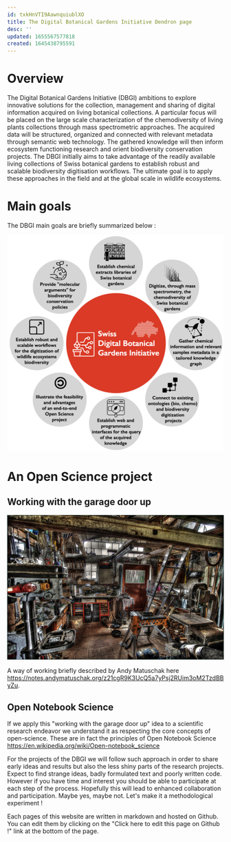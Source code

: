 ```yaml
---
id: txkHnVTI9AawnquiublXO
title: The Digital Botanical Gardens Initiative Dendron page
desc: ''
updated: 1655567577818
created: 1645438795591
---
```


# Overview

The Digital Botanical Gardens Initiative (DBGI) ambitions to explore innovative solutions for the collection, management and sharing of digital information acquired on living botanical collections. A particular focus will be placed on the large scale characterization of the chemodiversity of living plants collections through mass spectrometric approaches. The acquired data will be structured, organized and connected with relevant metadata through semantic web technology. The gathered knowledge will then inform ecosystem functioning research and orient biodiversity conservation projects. The DBGI initially aims to take advantage of the readily available living collections of Swiss botanical gardens to establish robust and scalable biodiversity digitisation workflows. The ultimate goal is to apply these approaches in the field and at the global scale in wildlife ecosystems. 

# Main goals

The DBGI main goals are briefly summarized below :

![](/assets/images/2022-06-18-17-13-23.png)

# An Open Science project


## Working with the garage door up

![](/assets/images/2022-06-18-17-47-56.png)

A way of working briefly described by Andy Matuschak here https://notes.andymatuschak.org/z21cgR9K3UcQ5a7yPsj2RUim3oM2TzdBByZu. 


## Open Notebook Science

If we apply this "working with the garage door up" idea to a scientific research endeavor we understand it as respecting the core concepts of open-science. These are in fact the principles of Open Notebook Science https://en.wikipedia.org/wiki/Open-notebook_science

For the projects of the DBGI we will follow such approach in order to share early ideas and results but also the less shiny parts of the research projects. 
Expect to find strange ideas, badly formulated text and poorly written code. However if you have time and interest you should be able to participate at each step of the process. Hopefully this will lead to enhanced collaboration and participation. Maybe yes, maybe not. Let's make it a methodological experiment !

Each pages of this website are written in markdown and hosted on Github. You can edit them by clicking on the "Click here to edit this page on Github !" link at the bottom of the page.